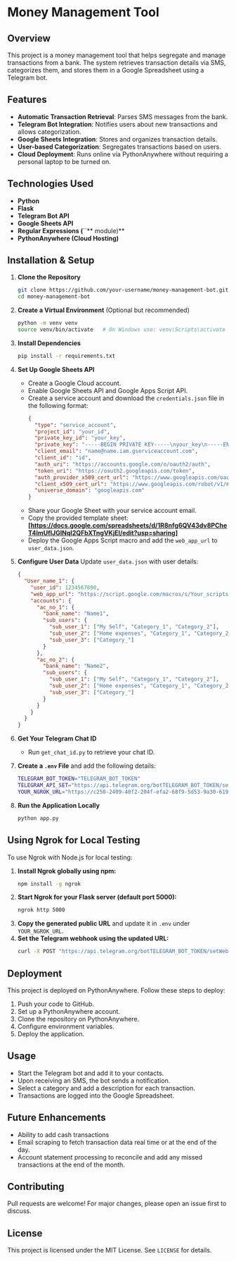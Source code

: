 # Money Management Tool

## Overview

This project is a money management tool that helps segregate and manage transactions from a bank. The system retrieves transaction details via SMS, categorizes them, and stores them in a Google Spreadsheet using a Telegram bot.

## Features

- **Automatic Transaction Retrieval**: Parses SMS messages from the bank.
- **Telegram Bot Integration**: Notifies users about new transactions and allows categorization.
- **Google Sheets Integration**: Stores and organizes transaction details.
- **User-based Categorization**: Segregates transactions based on users.
- **Cloud Deployment**: Runs online via PythonAnywhere without requiring a personal laptop to be turned on.

## Technologies Used

- **Python**
- **Flask**
- **Telegram Bot API**
- **Google Sheets API**
- **Regular Expressions (**``** module)**
- **PythonAnywhere (Cloud Hosting)**

## Installation & Setup

1. **Clone the Repository**

   ```sh
   git clone https://github.com/your-username/money-management-bot.git
   cd money-management-bot
   ```

2. **Create a Virtual Environment** (Optional but recommended)

   ```sh
   python -m venv venv
   source venv/bin/activate   # On Windows use: venv\Scripts\activate
   ```

3. **Install Dependencies**

   ```sh
   pip install -r requirements.txt
   ```

4. **Set Up Google Sheets API**

   - Create a Google Cloud account.
   - Enable Google Sheets API and Google Apps Script API.
   - Create a service account and download the `credentials.json` file in the following format:
     ```json
     {
       "type": "service_account",
       "project_id": "your_id",
       "private_key_id": "your_key",
       "private_key": "-----BEGIN PRIVATE KEY-----\nyour_key\n-----END PRIVATE KEY-----\n",
       "client_email": "name@name.iam.gserviceaccount.com",
       "client_id": "id",
       "auth_uri": "https://accounts.google.com/o/oauth2/auth",
       "token_uri": "https://oauth2.googleapis.com/token",
       "auth_provider_x509_cert_url": "https://www.googleapis.com/oauth2/v1/certs",
       "client_x509_cert_url": "https://www.googleapis.com/robot/v1/metadata/name/name.iam.gserviceaccount.com",
       "universe_domain": "googleapis.com"
     }
     ```
   - Share your Google Sheet with your service account email.
   - Copy the provided template sheet: **[https://docs.google.com/spreadsheets/d/1R8nfg6QV43dv8PCheT4lmUfIJGlNqI2QFbXTngVKjEI/edit?usp=sharing]**
   - Deploy the Google Apps Script macro and add the `web_app_url` to `user_data.json`.

5. **Configure User Data** Update `user_data.json` with user details:

   ```json
   {
     "User_name_1": {
       "user_id": 1234567890,
       "web_app_url": "https://script.google.com/macros/s/Your_scripts_random_text/exec",
       "accounts": {
         "ac_no_1": {
           "bank_name": "Name1",
           "sub_users": {
             "sub_user_1": ["My Self", "Category_1", "Category_2"],
             "sub_user_2": ["Home expenses", "Category_1", "Category_2"],
             "sub_user_3": ["Category_"]
           }
         },
         "ac_no_2": {
           "bank_name": "Name2",
           "sub_users": {
             "sub_user_1": ["My Self", "Category_1", "Category_2"],
             "sub_user_2": ["Home expenses", "Category_1", "Category_2"],
             "sub_user_3": ["Category_"]
           }
         }
       }
     }
   }
   ```

6. **Get Your Telegram Chat ID**

   - Run `get_chat_id.py` to retrieve your chat ID.

7. **Create a `.env` File** and add the following details:
   ```sh
   TELEGRAM_BOT_TOKEN="TELEGRAM_BOT_TOKEN"
   TELEGRAM_API_SET="https://api.telegram.org/botTELEGRAM_BOT_TOKEN/setWebhook?url=web_api_url/telegram_webhook"
   YOUR_NGROK_URL="https://c250-2409-40f2-204f-efa2-68f9-5d53-9a30-6198.ngrok-free.app"  # for local testing
   ```

8. **Run the Application Locally**

   ```sh
   python app.py
   ```

## Using Ngrok for Local Testing

To use Ngrok with Node.js for local testing:

1. **Install Ngrok globally using npm:**
   ```sh
   npm install -g ngrok
   ```
2. **Start Ngrok for your Flask server (default port 5000):**
   ```sh
   ngrok http 5000
   ```
3. **Copy the generated public URL** and update it in `.env` under `YOUR_NGROK_URL`.
4. **Set the Telegram webhook using the updated URL:**
   ```sh
   curl -X POST "https://api.telegram.org/botTELEGRAM_BOT_TOKEN/setWebhook?url=YOUR_NGROK_URL/telegram_webhook"
   ```

## Deployment

This project is deployed on PythonAnywhere. Follow these steps to deploy:

1. Push your code to GitHub.
2. Set up a PythonAnywhere account.
3. Clone the repository on PythonAnywhere.
4. Configure environment variables.
5. Deploy the application.

## Usage

- Start the Telegram bot and add it to your contacts.
- Upon receiving an SMS, the bot sends a notification.
- Select a category and add a description for each transaction.
- Transactions are logged into the Google Spreadsheet.

## Future Enhancements

- Ability to add cash transactions
- Email scraping to fetch transaction data real time or at the end of the day.
- Account statement processing to reconcile and add any missed transactions at the end of the month.

## Contributing

Pull requests are welcome! For major changes, please open an issue first to discuss.

## License

This project is licensed under the MIT License. See `LICENSE` for details.

